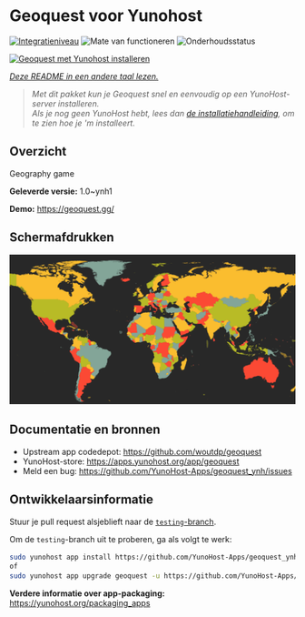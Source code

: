 <!--
NB: Deze README is automatisch gegenereerd door <https://github.com/YunoHost/apps/tree/master/tools/readme_generator>
Hij mag NIET handmatig aangepast worden.
-->

# Geoquest voor Yunohost

[![Integratieniveau](https://apps.yunohost.org/badge/integration/geoquest)](https://ci-apps.yunohost.org/ci/apps/geoquest/)
![Mate van functioneren](https://apps.yunohost.org/badge/state/geoquest)
![Onderhoudsstatus](https://apps.yunohost.org/badge/maintained/geoquest)

[![Geoquest met Yunohost installeren](https://install-app.yunohost.org/install-with-yunohost.svg)](https://install-app.yunohost.org/?app=geoquest)

*[Deze README in een andere taal lezen.](./ALL_README.md)*

> *Met dit pakket kun je Geoquest snel en eenvoudig op een YunoHost-server installeren.*  
> *Als je nog geen YunoHost hebt, lees dan [de installatiehandleiding](https://yunohost.org/install), om te zien hoe je 'm installeert.*

## Overzicht

Geography game


**Geleverde versie:** 1.0~ynh1

**Demo:** <https://geoquest.gg/>

## Schermafdrukken

![Schermafdrukken van Geoquest](./doc/screenshots/screenshot.png)

## Documentatie en bronnen

- Upstream app codedepot: <https://github.com/woutdp/geoquest>
- YunoHost-store: <https://apps.yunohost.org/app/geoquest>
- Meld een bug: <https://github.com/YunoHost-Apps/geoquest_ynh/issues>

## Ontwikkelaarsinformatie

Stuur je pull request alsjeblieft naar de [`testing`-branch](https://github.com/YunoHost-Apps/geoquest_ynh/tree/testing).

Om de `testing`-branch uit te proberen, ga als volgt te werk:

```bash
sudo yunohost app install https://github.com/YunoHost-Apps/geoquest_ynh/tree/testing --debug
of
sudo yunohost app upgrade geoquest -u https://github.com/YunoHost-Apps/geoquest_ynh/tree/testing --debug
```

**Verdere informatie over app-packaging:** <https://yunohost.org/packaging_apps>
